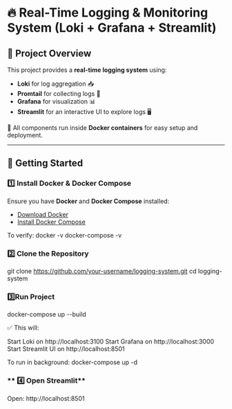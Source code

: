 # 🔥 Real-Time Logging & Monitoring System (Loki + Grafana + Streamlit)

## 📌 Project Overview
This project provides a **real-time logging system** using:
- **Loki** for log aggregation 📥
- **Promtail** for collecting logs 📡
- **Grafana** for visualization 📊
- **Streamlit** for an interactive UI to explore logs 🖥️

🔹 All components run inside **Docker containers** for easy setup and deployment.

---

## 🚀 Getting Started

### **1️⃣ Install Docker & Docker Compose**
Ensure you have **Docker** and **Docker Compose** installed:
- [Download Docker](https://www.docker.com/get-started)
- [Install Docker Compose](https://docs.docker.com/compose/install/)

To verify:
docker -v
docker-compose -v 


### **2️⃣ Clone the Repository**

git clone https://github.com/your-username/logging-system.git
cd logging-system

### **3️⃣Run Project**
docker-compose up --build

✅ This will:

Start Loki on http://localhost:3100
Start Grafana on http://localhost:3000
Start Streamlit UI on http://localhost:8501

To run in background:
docker-compose up -d

### ** 4️⃣ Open Streamlit** ###
Open: http://localhost:8501


